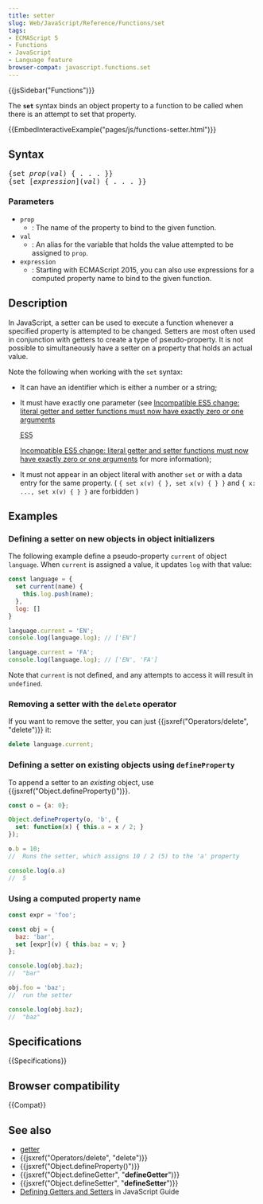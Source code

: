```yaml
---
title: setter
slug: Web/JavaScript/Reference/Functions/set
tags:
- ECMAScript 5
- Functions
- JavaScript
- Language feature
browser-compat: javascript.functions.set
---
```

{{jsSidebar("Functions")}}

The **`set`** syntax binds an object property to a function to be called when
there is an attempt to set that property.

{{EmbedInteractiveExample("pages/js/functions-setter.html")}}

## Syntax

<pre class="brush: js">{set <var>prop</var>(<var>val</var>) { . . . }}
{set [<var>expression</var>](<var>val</var>) { . . . }}</pre>

### Parameters

- `prop`
  - : The name of the property to bind to the given function.
- `val`
  - : An alias for the variable that holds the value attempted to be assigned to
    `prop`.
- `expression`
  - : Starting with ECMAScript 2015, you can also use expressions for a computed
    property name to bind to the given function.

## Description

In JavaScript, a setter can be used to execute a function whenever a specified
property is attempted to be changed. Setters are most often used in conjunction
with getters to create a type of pseudo-property. It is not possible to
simultaneously have a setter on a property that holds an actual value.

Note the following when working with the `set` syntax:

- It can have an identifier which is either a number or a string;
- It must have exactly one parameter (see
  [Incompatible <abbr title="ECMAScript 5th edition">ES5</abbr> change: literal getter and setter functions must now have exactly zero or one arguments](http://whereswalden.com/2010/08/22/incompatible-es5-change-literal-getter-and-setter-functions-must-now-have-exactly-zero-or-one-arguments/)

  <abbr title="ECMAScript 5th edition">ES5</abbr>

  [Incompatible <abbr title="ECMAScript 5th edition">ES5</abbr> change: literal getter and setter functions must now have exactly zero or one arguments](http://whereswalden.com/2010/08/22/incompatible-es5-change-literal-getter-and-setter-functions-must-now-have-exactly-zero-or-one-arguments/)
  for more information);

- It must not appear in an object literal with another `set` or with a data
  entry for the same property. ( `{ set x(v) { }, set x(v) { } }` and
  `{ x: ..., set x(v) { } }` are forbidden )

## Examples

### Defining a setter on new objects in object initializers

The following example define a pseudo-property `current` of object `language`.
When `current` is assigned a value, it updates `log` with that value:

```js
const language = {
  set current(name) {
    this.log.push(name);
  },
  log: []
}

language.current = 'EN';
console.log(language.log); // ['EN']

language.current = 'FA';
console.log(language.log); // ['EN', 'FA']
```

Note that `current` is not defined, and any attempts to access it will result in
`undefined`.

### Removing a setter with the `delete` operator

If you want to remove the setter, you can just
{{jsxref("Operators/delete", "delete")}} it:

```js
delete language.current;
```

### Defining a setter on existing objects using `defineProperty`

To append a setter to an _existing_ object, use
{{jsxref("Object.defineProperty()")}}.

```js
const o = {a: 0};

Object.defineProperty(o, 'b', {
  set: function(x) { this.a = x / 2; }
});

o.b = 10;
//  Runs the setter, which assigns 10 / 2 (5) to the 'a' property

console.log(o.a)
//  5
```

### Using a computed property name

```js
const expr = 'foo';

const obj = {
  baz: 'bar',
  set [expr](v) { this.baz = v; }
};

console.log(obj.baz);
//  "bar"

obj.foo = 'baz';
//  run the setter

console.log(obj.baz);
//  "baz"
```

## Specifications

{{Specifications}}

## Browser compatibility

{{Compat}}

## See also

- [getter](/en-US/docs/Web/JavaScript/Reference/Functions/get)
- {{jsxref("Operators/delete", "delete")}}
- {{jsxref("Object.defineProperty()")}}
- {{jsxref("Object.defineGetter", "__defineGetter__")}}
- {{jsxref("Object.defineSetter", "__defineSetter__")}}
- [Defining Getters and Setters](/en-US/docs/Web/JavaScript/Guide/Working_with_Objects#Defining_getters_and_setters)
  in JavaScript Guide
